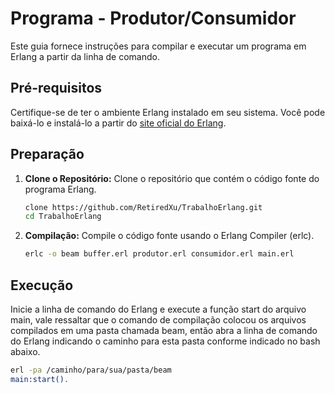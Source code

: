 # Programa - Produtor/Consumidor

Este guia fornece instruções para compilar e executar um programa em Erlang a partir da linha de comando.

## Pré-requisitos

Certifique-se de ter o ambiente Erlang instalado em seu sistema. Você pode baixá-lo e instalá-lo a partir do [site oficial do Erlang](https://www.erlang.org/).

## Preparação

1. **Clone o Repositório:**
   Clone o repositório que contém o código fonte do programa Erlang.

   ```bash
   clone https://github.com/RetiredXu/TrabalhoErlang.git
   cd TrabalhoErlang

2. **Compilação:**
   Compile o código fonte usando o Erlang Compiler (erlc).

   ```bash
   erlc -o beam buffer.erl produtor.erl consumidor.erl main.erl
   ```

## Execução

   Inicie a linha de comando do Erlang e execute a função start do arquivo main, vale ressaltar que o comando de compilação colocou os arquivos compilados em uma pasta chamada beam, então abra a linha de comando do Erlang indicando o caminho para esta pasta conforme indicado no bash abaixo.

   ```bash
   erl -pa /caminho/para/sua/pasta/beam
   main:start().
   ```
